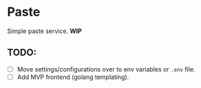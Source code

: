 # Paste
Simple paste service. **WIP**

## TODO:
 * [ ] Move settings/configurations over to env variables or `.env` file.
 * [ ] Add MVP frontend (golang templating).
